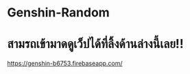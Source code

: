# Genshin-Random 
# สามรถเข้ามาดดูเว็ปได้ที่ลิ้งด้านล่างนี้เลย!!

https://genshin-b6753.firebaseapp.com/
